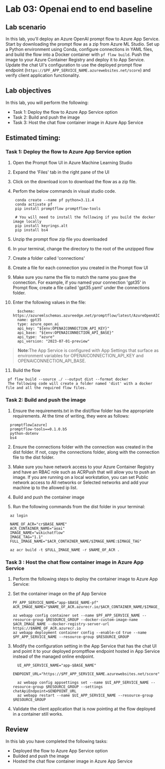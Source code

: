 # Lab 03: Openai end to end baseline

## Lab scenario
In this lab, you'll deploy an Azure OpenAI prompt flow to Azure App Service. Start by downloading the prompt flow as a zip from Azure ML Studio. Set up a Python environment using Conda, configure connections in YAML files, and build the flow into a Docker container with `pf flow build`. Push the image to your Azure Container Registry and deploy it to App Service. Update the chat UI's configuration to use the deployed prompt flow endpoint (`https://$PF_APP_SERVICE_NAME.azurewebsites.net/score`) and verify client application functionality.

## Lab objectives
In this lab, you will perform the following:
- Task 1: Deploy the flow to Azure App Service option
- Task 2: Build and push the image
- Task 3: Host the chat flow container image in Azure App Service

## Estimated timing:

### Task 1: Deploy the flow to Azure App Service option

1. Open the Prompt flow UI in Azure Machine Learning Studio

2. Expand the 'Files' tab in the right pane of the UI

3. Click on the download icon to download the flow as a zip file.

4. Perfom the below commands in visual studio code.

   ```
    conda create --name pf python=3.11.4
    conda activate pf
    pip install promptflow promptflow-tools
    
    # You will need to install the following if you build the docker image locally
    pip install keyrings.alt
    pip install bs4
   
    ```

5. Unzip the prompt flow zip file you downloaded

6. In your terminal, change the directory to the root of the unzipped flow

7. Create a folder called 'connections'

8. Create a file for each connection you created in the Prompt flow UI

9. Make sure you name the file to match the name you gave the connection. For example, if you named your connection 'gpt35' in Prompt flow, create a file called 'gpt35.yaml' under the connections folder.

10. Enter the following values in the file:

    ```
      $schema: https://azuremlschemas.azureedge.net/promptflow/latest/AzureOpenAIConnection.schema.json
      name: gpt35
      type: azure_open_ai
      api_key: "${env:OPENAICONNECTION_API_KEY}"
      api_base: "${env:OPENAICONNECTION_API_BASE}"
      api_type: "azure"
      api_version: "2023-07-01-preview"

    ```
>**Note**:The App Service is configured with App Settings that surface as environment variables for OPENAICONNECTION_API_KEY and OPENAICONNECTION_API_BASE.

11. Build the flow
    
 ```
  pf flow build --source ./ --output dist --format docker
  The following code will create a folder named 'dist' with a docker file and all the required flow files.

```

### Task 2: Build and push the image

1. Ensure the requirements.txt in the dist/flow folder has the appropriate requirements. At the time of writing, they were as follows:

  ```
    promptflow[azure]
    promptflow-tools==0.1.0.b5
    python-dotenv
    bs4
  ```
2. Ensure the connections folder with the connection was created in the dist folder. If not, copy the connections folder, along with the connection file to the dist folder.

3. Make sure you have network access to your Azure Container Registry and have an RBAC role such as ACRPush that will allow you to push an image. If you are running on a local workstation, you can set Public network access to All networks or Selected networks and add your machine ip to the allowed ip list.

4. Build and push the container image

5. Run the following commands from the dist folder in your terminal:

  ```
    az login
    
    NAME_OF_ACR="cr$BASE_NAME"
    ACR_CONTAINER_NAME="aoai"
    IMAGE_NAME="wikichatflow"
    IMAGE_TAG="1.1"
    FULL_IMAGE_NAME="$ACR_CONTAINER_NAME/$IMAGE_NAME:$IMAGE_TAG"
    
    az acr build -t $FULL_IMAGE_NAME -r $NAME_OF_ACR .
  
  ```
### Task 3 : Host the chat flow container image in Azure App Service

1. Perform the following steps to deploy the container image to Azure App Service:

2. Set the container image on the pf App Service

    ```
    PF_APP_SERVICE_NAME="app-$BASE_NAME-pf"
    ACR_IMAGE_NAME="$NAME_OF_ACR.azurecr.io/$ACR_CONTAINER_NAME/$IMAGE_NAME:$IMAGE_TAG"
    
    az webapp config container set --name $PF_APP_SERVICE_NAME --resource-group $RESOURCE_GROUP --docker-custom-image-name $ACR_IMAGE_NAME --docker-registry-server-url https://$NAME_OF_ACR.azurecr.io
    az webapp deployment container config --enable-cd true --name $PF_APP_SERVICE_NAME --resource-group $RESOURCE_GROUP
    ```
    
3. Modify the configuration setting in the App Service that has the chat UI and point it to your deployed promptflow endpoint hosted in App Service instead of the managed online endpoint.

    ```
      UI_APP_SERVICE_NAME="app-$BASE_NAME"
      ENDPOINT_URL="https://$PF_APP_SERVICE_NAME.azurewebsites.net/score"
      
      az webapp config appsettings set --name $UI_APP_SERVICE_NAME --resource-group $RESOURCE_GROUP --settings chatApiEndpoint=$ENDPOINT_URL
      az webapp restart --name $UI_APP_SERVICE_NAME --resource-group $RESOURCE_GROUP
    ```
4. Validate the client application that is now pointing at the flow deployed in a container still works.

## Review
In this lab you have completed the following tasks:
- Deployed the flow to Azure App Service option
- Builded and push the image
- Hosted the chat flow container image in Azure App Service
